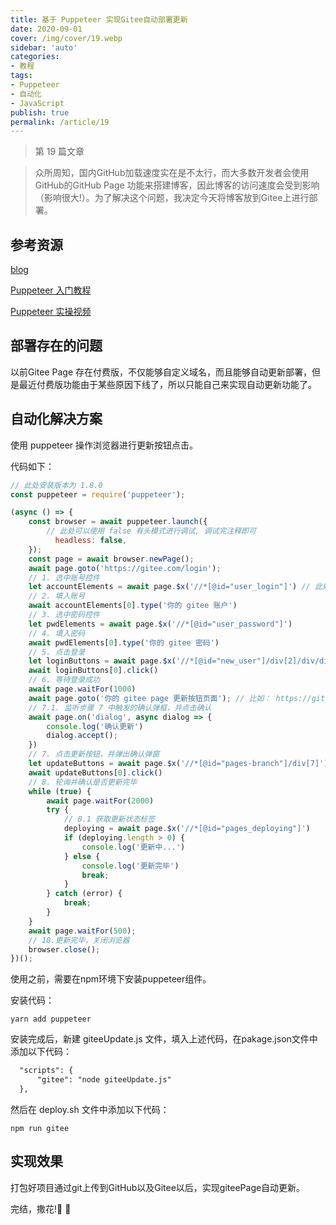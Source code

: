 ```yaml
---
title: 基于 Puppeteer 实现Gitee自动部署更新
date: 2020-09-01
cover: /img/cover/19.webp
sidebar: 'auto'
categories:
- 教程
tags:
- Puppeteer
- 自动化
- JavaScript
publish: true
permalink: /article/19
---
```


> 第 19 篇文章 
<!-- more -->

>众所周知，国内GitHub加载速度实在是不太行，而大多数开发者会使用GitHub的GitHub Page 功能来搭建博客，因此博客的访问速度会受到影响（影响很大!）。为了解决这个问题，我决定今天将博客放到Gitee上进行部署。

## 参考资源

[blog](https://yang0033.gitee.io/2020/07/07/gitee-page-%E6%97%A0%E6%B3%95%E8%87%AA%E5%8A%A8%E6%9B%B4%E6%96%B0/)

[Puppeteer 入门教程](https://www.jb51.cc/js/32426.html)

[Puppeteer 实操视频](https://www.bilibili.com/video/av74296450?p=1&t=132)

## 部署存在的问题

以前Gitee Page 存在付费版，不仅能够自定义域名，而且能够自动更新部署，但是最近付费版功能由于某些原因下线了，所以只能自己来实现自动更新功能了。

## 自动化解决方案

使用 puppeteer 操作浏览器进行更新按钮点击。

代码如下：

```js
// 此处安装版本为 1.8.0
const puppeteer = require('puppeteer'); 

(async () => {
    const browser = await puppeteer.launch({
        // 此处可以使用 false 有头模式进行调试, 调试完注释即可
          headless: false,
    });
    const page = await browser.newPage();
    await page.goto('https://gitee.com/login');
    // 1. 选中账号控件
    let accountElements = await page.$x('//*[@id="user_login"]') // 此处使用 xpath 寻找控件，下同
    // 2. 填入账号
    await accountElements[0].type('你的 gitee 账户')
    // 3. 选中密码控件
    let pwdElements = await page.$x('//*[@id="user_password"]')
    // 4. 填入密码
    await pwdElements[0].type('你的 gitee 密码')
    // 5. 点击登录
    let loginButtons = await page.$x('//*[@id="new_user"]/div[2]/div/div/div[4]/input')
    await loginButtons[0].click()
    // 6. 等待登录成功
    await page.waitFor(1000)
    await page.goto('你的 gitee page 更新按钮页面'); // 比如： https://gitee.com/yang0033/hexo-blog/pages
    // 7.1. 监听步骤 7 中触发的确认弹框，并点击确认
    await page.on('dialog', async dialog => {
        console.log('确认更新')
        dialog.accept();
    })
    // 7. 点击更新按钮，并弹出确认弹窗
    let updateButtons = await page.$x('//*[@id="pages-branch"]/div[7]')
    await updateButtons[0].click()
    // 8. 轮询并确认是否更新完毕
    while (true) {
        await page.waitFor(2000)
        try {
            // 8.1 获取更新状态标签
            deploying = await page.$x('//*[@id="pages_deploying"]')
            if (deploying.length > 0) {
                console.log('更新中...')
            } else {
                console.log('更新完毕')
                break;
            }
        } catch (error) {
            break;
        }
    }
    await page.waitFor(500);
    // 10.更新完毕，关闭浏览器
    browser.close();
})();
```

使用之前，需要在npm环境下安装puppeteer组件。

安装代码：

```shell
yarn add puppeteer
```



安装完成后，新建 giteeUpdate.js 文件，填入上述代码，在pakage.json文件中添加以下代码：

```markdown
  "scripts": {
      "gitee": "node giteeUpdate.js"
  },
```

然后在 deploy.sh 文件中添加以下代码：

```shell
npm run gitee
```

## 实现效果

打包好项目通过git上传到GitHub以及Gitee以后，实现giteePage自动更新。

完结，撒花​!:rainbow: :cherry_blossom:

